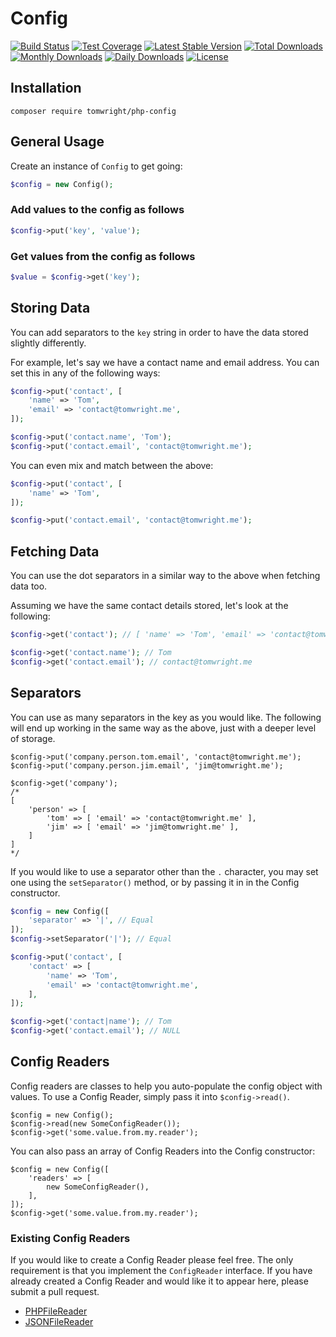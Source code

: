 # Config

[![Build Status](https://travis-ci.org/TomWright/PHPConfig.svg?branch=master)](https://travis-ci.org/TomWright/PHPConfig)
[![Test Coverage](https://codeclimate.com/github/TomWright/PHPConfig/badges/coverage.svg)](https://codeclimate.com/github/TomWright/PHPConfig/coverage)
[![Latest Stable Version](https://poser.pugx.org/tomwright/php-config/v/stable)](https://packagist.org/packages/tomwright/php-config)
[![Total Downloads](https://poser.pugx.org/tomwright/php-config/downloads)](https://packagist.org/packages/tomwright/php-config)
[![Monthly Downloads](https://poser.pugx.org/tomwright/php-config/d/monthly)](https://packagist.org/packages/tomwright/php-config)
[![Daily Downloads](https://poser.pugx.org/tomwright/php-config/d/daily)](https://packagist.org/packages/tomwright/php-config)
[![License](https://poser.pugx.org/tomwright/php-config/license.svg)](https://packagist.org/packages/tomwright/php-config)

## Installation

```
composer require tomwright/php-config
```

## General Usage

Create an instance of `Config` to get going:
```php
$config = new Config();
```

### Add values to the config as follows
```php
$config->put('key', 'value');
```

### Get values from the config as follows
```php
$value = $config->get('key');
```

## Storing Data
You can add separators to the `key` string in order to have the data stored slightly differently.

For example, let's say we have a contact name and email address. You can set this in any of the following ways:

```php
$config->put('contact', [
    'name' => 'Tom',
    'email' => 'contact@tomwright.me',
]);

$config->put('contact.name', 'Tom');
$config->put('contact.email', 'contact@tomwright.me');
```

You can even mix and match between the above:

```php
$config->put('contact', [
    'name' => 'Tom',
]);

$config->put('contact.email', 'contact@tomwright.me');
```

## Fetching Data

You can use the dot separators in a similar way to the above when fetching data too.

Assuming we have the same contact details stored, let's look at the following:

```php
$config->get('contact'); // [ 'name' => 'Tom', 'email' => 'contact@tomwright.me' ]

$config->get('contact.name'); // Tom
$config->get('contact.email'); // contact@tomwright.me
```

## Separators

You can use as many separators in the key as you would like. The following will end up working in the same way as the above, just with a deeper level of storage.

```
$config->put('company.person.tom.email', 'contact@tomwright.me');
$config->put('company.person.jim.email', 'jim@tomwright.me');

$config->get('company');
/*
[
    'person' => [
        'tom' => [ 'email' => 'contact@tomwright.me' ],
        'jim' => [ 'email' => 'jim@tomwright.me' ],
    ]
]
*/
```

If you would like to use a separator other than the `.` character, you may set one using the `setSeparator()` method, or by passing it in in the Config constructor.

```php
$config = new Config([
    'separator' => '|', // Equal
]);
$config->setSeparator('|'); // Equal

$config->put('contact', [
    'contact' => [
        'name' => 'Tom',
        'email' => 'contact@tomwright.me',
    ],
]);

$config->get('contact|name'); // Tom
$config->get('contact.email'); // NULL
```

## Config Readers

Config readers are classes to help you auto-populate the config object with values.
To use a Config Reader, simply pass it into `$config->read()`.

```
$config = new Config();
$config->read(new SomeConfigReader());
$config->get('some.value.from.my.reader');
```

You can also pass an array of Config Readers into the Config constructor:

```
$config = new Config([
    'readers' => [
        new SomeConfigReader(),
    ],
]);
$config->get('some.value.from.my.reader');
```

### Existing Config Readers

If you would like to create a Config Reader please feel free. The only requirement is that you implement the `ConfigReader` interface.
If you have already created a Config Reader and would like it to appear here, please submit a pull request.

- [PHPFileReader](/docs/PHPFileReader.md)
- [JSONFileReader](/docs/JSONFileReader.md)
